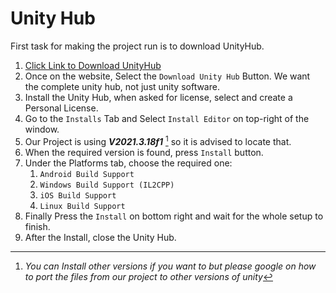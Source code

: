 # Unity Hub

First task for making the project run is to download UnityHub.

1. [Click Link to Download UnityHub](https://unity3d.com/get-unity/download)
2. Once on the website, Select the `Download Unity Hub` Button. We want the complete unity hub, not just unity software.
3. Install the Unity Hub, when asked for license, select and create a Personal License.
4. Go to the `Installs` Tab and Select `Install Editor` on top-right of the window.
5. Our Project is using ***V2021.3.18f1*** [^1] so it is advised to locate that.
6. When the required version is found, press `Install` button.
7. Under the Platforms tab, choose the required one:
   1. `Android Build Support`
   2. `Windows Build Support (IL2CPP)`
   3. `iOS Build Support`
   4. `Linux Build Support`
8. Finally Press the `Install` on bottom right and wait for the whole setup to finish.
9. After the Install, close the Unity Hub.

[^1]: _You can Install other versions if you want to but please google on how to port the files from our project to other versions of unity_
